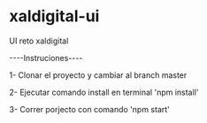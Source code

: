 # xaldigital-ui
UI reto xaldigital

----Instruciones----

1- Clonar el proyecto y cambiar al branch master

2- Ejecutar comando install en terminal 'npm install'

3- Correr porjecto con comando 'npm start'
